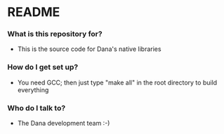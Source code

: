 # README #

### What is this repository for? ###

* This is the source code for Dana's native libraries

### How do I get set up? ###

* You need GCC; then just type "make all" in the root directory to build everything

### Who do I talk to? ###

* The Dana development team :-)